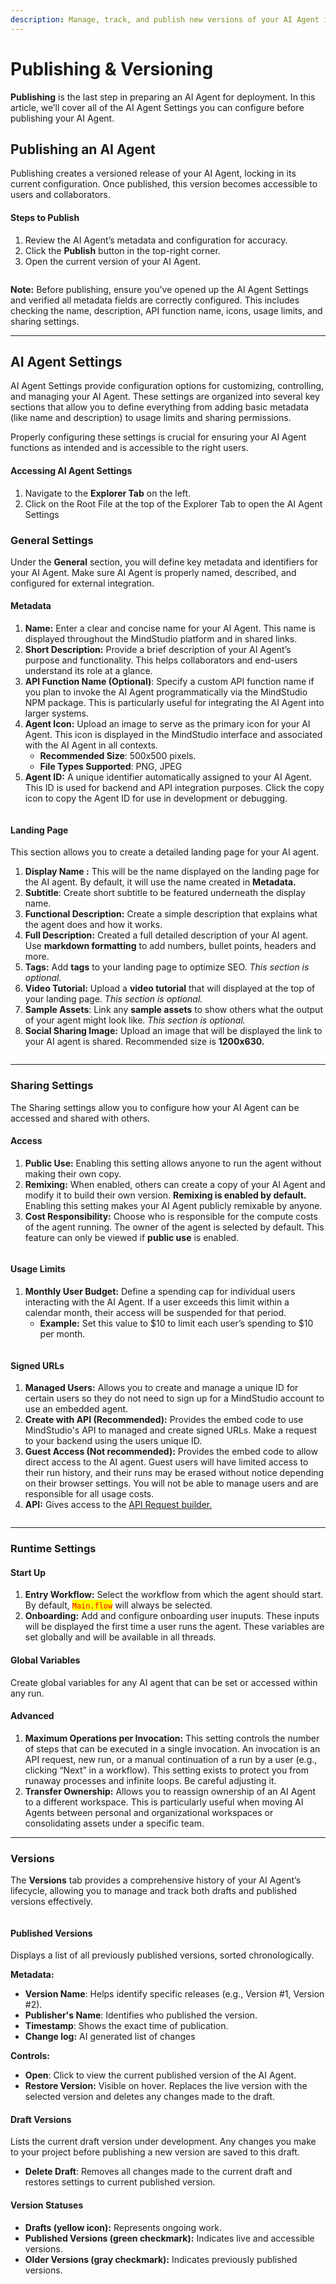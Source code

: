 ```yaml
---
description: Manage, track, and publish new versions of your AI Agent in MindStudio.
---
```


# Publishing & Versioning

**Publishing** is the last step in preparing an AI Agent for deployment. In this article, we’ll cover all of the AI Agent Settings you can configure before publishing your AI Agent.

## **Publishing an AI Agent**

Publishing creates a versioned release of your AI Agent, locking in its current configuration. Once published, this version becomes accessible to users and collaborators.

#### **Steps to Publish**

1. Review the AI Agent’s metadata and configuration for accuracy.
2. Click the **Publish** button in the top-right corner.
3. Open the current version of your AI Agent.

<figure><img src="../.gitbook/assets/Publish button.png" alt=""><figcaption></figcaption></figure>

**Note:** Before publishing, ensure you've opened up the AI Agent Settings and verified all metadata fields are correctly configured. This includes checking the name, description, API function name, icons, usage limits, and sharing settings.

***

## AI Agent Settings

AI Agent Settings provide configuration options for customizing, controlling, and managing your AI Agent. These settings are organized into several key sections that allow you to define everything from adding basic metadata (like name and description) to usage limits and sharing permissions.

Properly configuring these settings is crucial for ensuring your AI Agent functions as intended and is accessible to the right users.

#### Accessing AI Agent Settings

1. Navigate to the **Explorer Tab** on the left.
2. Click on the Root File at the top of the Explorer Tab to open the AI Agent Settings

### **General Settings**

Under the **General** section, you will define key metadata and identifiers for your AI Agent. Make sure AI Agent is properly named, described, and configured for external integration.

#### **Metadata**

1. **Name:** Enter a clear and concise name for your AI Agent. This name is displayed throughout the MindStudio platform and in shared links.
2. **Short Description:** Provide a brief description of your AI Agent’s purpose and functionality. This helps collaborators and end-users understand its role at a glance.
3. **API Function Name (Optional)**: Specify a custom API function name if you plan to invoke the AI Agent programmatically via the MindStudio NPM package. This is particularly useful for integrating the AI Agent into larger systems.
4. **Agent Icon:** Upload an image to serve as the primary icon for your AI Agent. This icon is displayed in the MindStudio interface and associated with the AI Agent in all contexts.
   * **Recommended Size**: 500x500 pixels.
   * **File Types Supported**: PNG, JPEG
5. **Agent ID:** A unique identifier automatically assigned to your AI Agent. This ID is used for backend and API integration purposes. Click the copy icon to copy the Agent ID for use in development or debugging.

<figure><img src="../.gitbook/assets/General Settings.png" alt=""><figcaption></figcaption></figure>

#### **Landing Page**

This section allows you to create a detailed landing page for your AI agent.

1. **Display Name :** This will be the name displayed on the landing page for the AI agent. By default, it will use the name created in **Metadata.**
2. **Subtitle**: Create short subtitle to be featured underneath the display name.&#x20;
3. **Functional Description:** Create a simple description that explains what the agent does and how it works.
4. **Full Description:** Created a full detailed description of your AI agent. Use **markdown formatting** to add numbers, bullet points, headers and more.&#x20;
5. **Tags:** Add **tags** to your landing page to optimize SEO. _This section is optional._&#x20;
6. **Video Tutorial:** Upload a **video tutorial** that will displayed at the top of your landing page. _This section is optional._&#x20;
7. **Sample Assets**: Link any **sample assets** to show others what the output of your agent might look like. _This section is optional._&#x20;
8. **Social Sharing Image:** Upload an image that will be displayed the link to your AI agent is shared. Recommended size is **1200x630.**

<figure><img src="../.gitbook/assets/Landing Page.png" alt=""><figcaption></figcaption></figure>

***

### **Sharing Settings**

The Sharing settings allow you to configure how your AI Agent can be accessed and shared with others.

#### Access

1. **Public Use:** Enabling this setting allows anyone to run the agent without making their own copy.&#x20;
2. **Remixing:** When enabled, others can create a copy of your AI Agent and modify it to build their own version. **Remixing is enabled by default.** Enabling this setting makes your AI Agent publicly remixable by anyone.
3. **Cost Responsibility:** Choose who is responsible for the compute costs of the agent running. The owner of the agent is selected by default. This feature can only be viewed if **public use** is enabled.&#x20;

<figure><img src="../.gitbook/assets/Sharing Access.png" alt=""><figcaption></figcaption></figure>

#### Usage Limits

1. **Monthly User Budget:** Define a spending cap for individual users interacting with the AI Agent. If a user exceeds this limit within a calendar month, their access will be suspended for that period.
   * **Example:** Set this value to $10 to limit each user’s spending to $10 per month.

<figure><img src="../.gitbook/assets/Usage.png" alt=""><figcaption></figcaption></figure>

#### Signed URLs

1. **Managed Users:** Allows you to create and manage a unique ID for certain users so they do not need to sign up for a MindStudio account to use an embedded agent.&#x20;
2. **Create with API (Recommended):** Provides the embed code to use MindStudio's API to managed and create signed URLs. Make a request to your backend using the users unique ID.
3. **Guest Access (Not recommended):** Provides the embed code to allow direct access to the AI agent. Guest users will have limited access to their run history, and their runs may be erased without notice depending on their browser settings. You will not be able to manage users and are responsible for all usage costs.&#x20;
4. **API:** Gives access to the [API Request builder.](../developers/api-reference.md)

<figure><img src="../.gitbook/assets/Signed URLS (1).png" alt=""><figcaption></figcaption></figure>

***

### Runtime Settings

#### Start Up

1. **Entry Workflow:** Select the workflow from which the agent should start. By default, <mark style="color:red;">`Main.flow`</mark> will always be selected.&#x20;
2. **Onboarding:** Add and configure onboarding user inuputs. These inputs will be displayed the first time a user runs the agent. These variables are set globally and will be available in all threads.&#x20;

#### Global Variables&#x20;

Create global variables for any AI agent that can be set or accessed within any run.&#x20;

#### Advanced

1. **Maximum Operations per Invocation:** This setting controls the number of steps that can be executed in a single invocation. An invocation is an API request, new run, or a manual continuation of a run by a user (e.g., clicking “Next” in a workflow). This setting exists to protect you from runaway processes and infinite loops. Be careful adjusting it.
2. **Transfer Ownership:** Allows you to reassign ownership of an AI Agent to a different workspace. This is particularly useful when moving AI Agents between personal and organizational workspaces or consolidating assets under a specific team.

***

### **Versions**

The **Versions** tab provides a comprehensive history of your AI Agent’s lifecycle, allowing you to manage and track both drafts and published versions effectively.

<figure><img src="../.gitbook/assets/Versions.png" alt=""><figcaption></figcaption></figure>

#### **Published Versions**

Displays a list of all previously published versions, sorted chronologically.

**Metadata:**

* **Version Name**: Helps identify specific releases (e.g., Version #1, Version #2).
* **Publisher's Name**: Identifies who published the version.
* **Timestamp**: Shows the exact time of publication.
* **Change log:** AI generated list of changes

**Controls:**

* **Open**: Click to view the current published version of the AI Agent.
* **Restore Version:** Visible on hover. Replaces the live version with the selected version and deletes any changes made to the draft.

#### **Draft Versions**

Lists the current draft version under development. Any changes you make to your project before publishing a new version are saved to this draft.

* **Delete Draft**: Removes all changes made to the current draft and restores settings to current published version.

#### **Version Statuses**

* **Drafts (yellow icon):** Represents ongoing work.
* **Published Versions (green checkmark):** Indicates live and accessible versions.
* **Older Versions (gray checkmark):** Indicates previously published versions.
